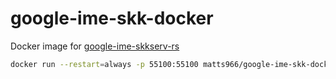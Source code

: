 # google-ime-skk-docker

Docker image for [google-ime-skkserv-rs](https://github.com/yoshitsugu/google-ime-skkserv-rs)

```bash
docker run --restart=always -p 55100:55100 matts966/google-ime-skk-docker
```
